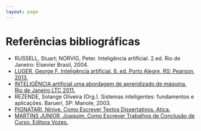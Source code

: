 ```yaml
---
layout: page
---
```


# Referências bibliográficas 

- RUSSELL, Stuart; NORVIG, Peter. Inteligência artificial. 2.ed. Rio de Janeiro: Elsevier Brasil, 2004.
- [LUGER, George F. Inteligência artificial. 6. ed. Porto Alegre, RS: Pearson, 2013.](http://utp.bv3.digitalpages.com.br/users/publications/9788581435503)
- [INTELIGÊNCIA artificial uma abordagem de aprendizado de máquina. Rio de Janeiro LTC 2011.](https://integrada.minhabiblioteca.com.br/#/books/978-85-216-2146-1)
- REZENDE, Solange Oliveira (Org.). Sistemas inteligentes: fundamentos e aplicações. Barueri, SP: Manole, 2003.
- [PIGNATARI, Nínive. Como Escrever Textos Dissertativos. Atica.](http://utp.bv3.digitalpages.com.br/users/publications/9788508129553/pages/1)
- [MARTINS JUNIOR, Joaquim. Como Escrever Trabalhos de Conclusão de Curso. Editora Vozes.](http://utp.bv3.digitalpages.com.br/users/publications/9788532636034/pages/1)

